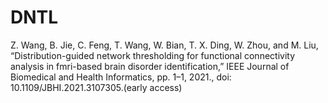 # DNTL
Z. Wang, B. Jie, C. Feng, T. Wang, W. Bian, T. X. Ding, W. Zhou, and M. Liu, “Distribution-guided network thresholding for functional connectivity analysis in fmri-based brain disorder identification,” IEEE Journal of Biomedical and Health Informatics, pp. 1–1, 2021., doi: 10.1109/JBHI.2021.3107305.(early access)
